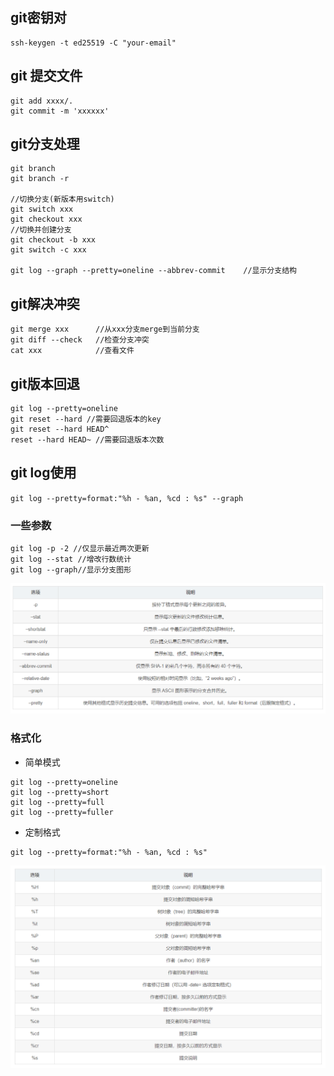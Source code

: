 ## git密钥对

```shell
ssh-keygen -t ed25519 -C "your-email"
```

## git 提交文件

```git
git add xxxx/.
git commit -m 'xxxxxx'
```

## git分支处理

```git
git branch
git branch -r

//切换分支(新版本用switch)
git switch xxx
git checkout xxx
//切换并创建分支
git checkout -b xxx
git switch -c xxx

git log --graph --pretty=oneline --abbrev-commit    //显示分支结构
```

## git解决冲突

```git
git merge xxx      //从xxx分支merge到当前分支
git diff --check   //检查分支冲突
cat xxx            //查看文件
```

## git版本回退

```git
git log --pretty=oneline
git reset --hard //需要回退版本的key
git reset --hard HEAD^
reset --hard HEAD~ //需要回退版本次数
```

## git log使用

`git log --pretty=format:"%h - %an, %cd : %s" --graph`

### 一些参数

```git
git log -p -2 //仅显示最近两次更新
git log --stat //增改行数统计
git log --graph//显示分支图形
```

![](../img/2023-02-02-15-54-29-image.png)

### 格式化

+ 简单模式

```git
git log --pretty=oneline
git log --pretty=short
git log --pretty=full
git log --pretty=fuller
```

+ 定制格式

```git
git log --pretty=format:"%h - %an, %cd : %s"
```

![](../img/2023-02-02-15-54-11-image.png)
